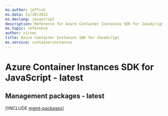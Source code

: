 ```yaml
---
ms.author: jeffish
ms.data: 11/10/2022
ms.devlang: javascript
description: Reference for Azure Container Instances SDK for JavaScript
ms.topic: reference
author: xirzec
title: Azure Container Instances SDK for JavaScript
ms.service: containerinstances
---
```

# Azure Container Instances SDK for JavaScript - latest

## Management packages - latest
[!INCLUDE [mgmt-packages](container-instances-mgmt-index.md)]